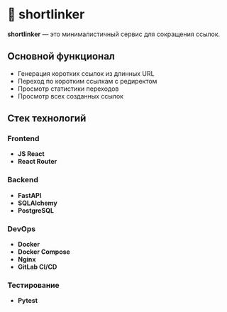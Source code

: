 # 🔗 shortlinker

**shortlinker** — это минималистичный сервис для сокращения ссылок.

## Основной функционал

- Генерация коротких ссылок из длинных URL
- Переход по коротким ссылкам с редиректом
- Просмотр статистики переходов
- Просмотр всех созданных ссылок

## Стек технологий

### Frontend

- **JS React**
- **React Router**

### Backend

- **FastAPI**
- **SQLAlchemy**
- **PostgreSQL**

### DevOps

- **Docker**
- **Docker Compose**
- **Nginx**
- **GitLab CI/CD**

### Тестирование

- **Pytest**
